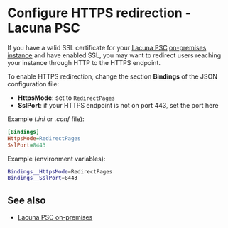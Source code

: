 ﻿# Configure HTTPS redirection - Lacuna PSC

If you have a valid SSL certificate for your [Lacuna PSC](../index.md) [on-premises instance](index.md)
and have enabled SSL, you may want to redirect users reaching your instance through HTTP to the HTTPS endpoint.

To enable HTTPS redirection, change the section **Bindings** of the JSON configuration file:

* **HttpsMode**: set to `RedirectPages`
* **SslPort**: if your HTTPS endpoint is not on port 443, set the port here

Example (*.ini* or *.conf* file):

```ini
[Bindings]
HttpsMode=RedirectPages
SslPort=8443
```

Example (environment variables):

```bash
Bindings__HttpsMode=RedirectPages
Bindings__SslPort=8443
```

## See also

* [Lacuna PSC on-premises](index.md)
